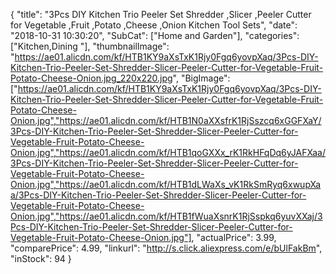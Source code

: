 {
	"title": "3Pcs DIY Kitchen Trio Peeler Set Shredder ,Slicer ,Peeler Cutter for Vegetable ,Fruit ,Potato ,Cheese ,Onion Kitchen Tool Sets",
	"date": "2018-10-31 10:30:20",
	"SubCat": ["Home and Garden"],
	"categories": ["Kitchen,Dining "],
	"thumbnailImage": "https://ae01.alicdn.com/kf/HTB1KY9aXsTxK1Rjy0Fgq6yovpXaq/3Pcs-DIY-Kitchen-Trio-Peeler-Set-Shredder-Slicer-Peeler-Cutter-for-Vegetable-Fruit-Potato-Cheese-Onion.jpg_220x220.jpg",
	"BigImage": ["https://ae01.alicdn.com/kf/HTB1KY9aXsTxK1Rjy0Fgq6yovpXaq/3Pcs-DIY-Kitchen-Trio-Peeler-Set-Shredder-Slicer-Peeler-Cutter-for-Vegetable-Fruit-Potato-Cheese-Onion.jpg","https://ae01.alicdn.com/kf/HTB1N0aXXsfrK1RjSszcq6xGGFXaY/3Pcs-DIY-Kitchen-Trio-Peeler-Set-Shredder-Slicer-Peeler-Cutter-for-Vegetable-Fruit-Potato-Cheese-Onion.jpg","https://ae01.alicdn.com/kf/HTB1qoGXXx_rK1RkHFqDq6yJAFXaa/3Pcs-DIY-Kitchen-Trio-Peeler-Set-Shredder-Slicer-Peeler-Cutter-for-Vegetable-Fruit-Potato-Cheese-Onion.jpg","https://ae01.alicdn.com/kf/HTB1dLWaXs_vK1RkSmRyq6xwupXaa/3Pcs-DIY-Kitchen-Trio-Peeler-Set-Shredder-Slicer-Peeler-Cutter-for-Vegetable-Fruit-Potato-Cheese-Onion.jpg","https://ae01.alicdn.com/kf/HTB1fWuaXsnrK1RjSspkq6yuvXXaj/3Pcs-DIY-Kitchen-Trio-Peeler-Set-Shredder-Slicer-Peeler-Cutter-for-Vegetable-Fruit-Potato-Cheese-Onion.jpg"],
	"actualPrice": 3.99,
	"comparePrice": 4.99,
	"linkurl": "http://s.click.aliexpress.com/e/bUlFakBm",
	"inStock": 94
}
